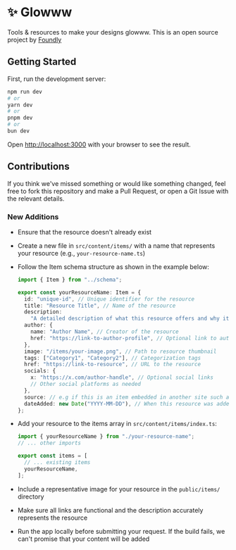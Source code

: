 # ✨ Glowww

Tools & resources to make your designs glowww. This is an open source project by [Foundly](https://foundly.dev)

## Getting Started

First, run the development server:

```bash
npm run dev
# or
yarn dev
# or
pnpm dev
# or
bun dev
```

Open [http://localhost:3000](http://localhost:3000) with your browser to see the result.

## Contributions

If you think we've missed something or would like something changed, feel free to fork this repository and make a Pull Request, or open a Git Issue with the relevant details.

### New Additions

- Ensure that the resource doesn't already exist
- Create a new file in `src/content/items/` with a name that represents your resource (e.g., `your-resource-name.ts`)
- Follow the Item schema structure as shown in the example below:

  ```typescript
  import { Item } from "../schema";

  export const yourResourceName: Item = {
    id: "unique-id", // Unique identifier for the resource
    title: "Resource Title", // Name of the resource
    description:
      "A detailed description of what this resource offers and why it's useful.",
    author: {
      name: "Author Name", // Creator of the resource
      href: "https://link-to-author-profile", // Optional link to author profile
    },
    image: "/items/your-image.png", // Path to resource thumbnail
    tags: ["Category1", "Category2"], // Categorization tags
    href: "https://link-to-resource", // URL to the resource
    socials: {
      x: "https://x.com/author-handle", // Optional social links
      // Other social platforms as needed
    },
    source: // e.g if this is an item embedded in another site such as the Figma community
    dateAdded: new Date("YYYY-MM-DD"), // When this resource was added
  };
  ```

- Add your resource to the items array in `src/content/items/index.ts`:

  ```typescript
  import { yourResourceName } from "./your-resource-name";
  // ... other imports

  export const items = [
    // ... existing items
    yourResourceName,
  ];
  ```

- Include a representative image for your resource in the `public/items/` directory
- Make sure all links are functional and the description accurately represents the resource
- Run the app locally before submitting your request. If the build fails, we can't promise that your content will be added
